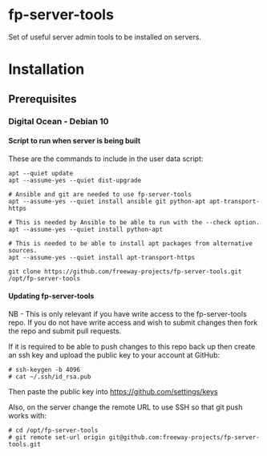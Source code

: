 # fp-server-tools
Set of useful server admin tools to be installed on servers.

# Installation
## Prerequisites
### Digital Ocean - Debian 10

#### Script to run when server is being built

These are the commands to include in the user data script:

    apt --quiet update
    apt --assume-yes --quiet dist-upgrade

    # Ansible and git are needed to use fp-server-tools
    apt --assume-yes --quiet install ansible git python-apt apt-transport-https

    # This is needed by Ansible to be able to run with the --check option.
    apt --assume-yes --quiet install python-apt

    # This is needed to be able to install apt packages from alternative sources.
    apt --assume-yes --quiet install apt-transport-https

    git clone https://github.com/freeway-projects/fp-server-tools.git /opt/fp-server-tools

#### Updating fp-server-tools

NB - This is only relevant if you have write access to the fp-server-tools repo.  If you do not have write access and wish to submit changes then fork the repo and submit pull requests.

If it is required to be able to push changes to this repo back up then create an ssh key and upload the public key to your account at GitHub:

    # ssh-keygen -b 4096
    # cat ~/.ssh/id_rsa.pub
    
Then paste the public key into https://github.com/settings/keys 

Also, on the server change the remote URL to use SSH so that git push works with:

    # cd /opt/fp-server-tools
    # git remote set-url origin git@github.com:freeway-projects/fp-server-tools.git

